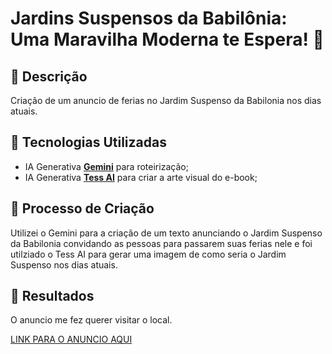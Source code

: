 # Jardins Suspensos da Babilônia: Uma Maravilha Moderna te Espera! 🌌

## 📒 Descrição
Criação de um anuncio de ferias no Jardim Suspenso da Babilonia nos dias atuais.

## 🤖 Tecnologias Utilizadas
- IA Generativa **[Gemini](https://gemini.google.com)** para roteirização;
- IA Generativa **[Tess AI](https://tess.pareto.io)** para criar a arte visual do e-book;

## 🧐 Processo de Criação
Utilizei o Gemini para a criação de um texto anunciando o Jardim Suspenso da Babilonia convidando as pessoas para passarem suas ferias nele e foi utilziado o Tess AI para gerar uma imagem de como seria o Jardim Suspenso nos dias atuais.

## 🚀 Resultados
O anuncio me fez querer visitar o local.

[LINK PARA O ANUNCIO AQUI](ANUNCIO.md)